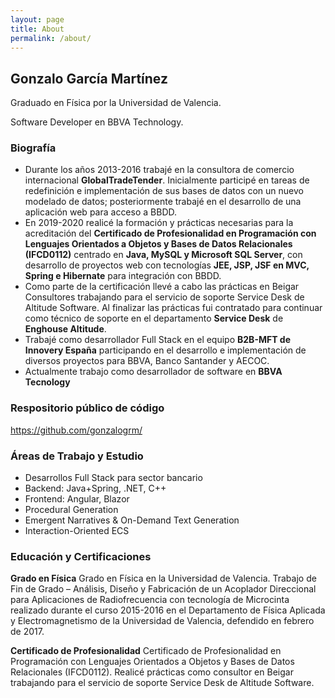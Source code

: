 ```yaml
---
layout: page
title: About
permalink: /about/
---
```


## Gonzalo García Martínez
Graduado en Física por la Universidad de Valencia.

Software Developer en BBVA Technology.

### Biografía
- Durante los años 2013-2016 trabajé en la consultora de comercio internacional **GlobalTradeTender**. Inicialmente participé en tareas de redefinición e implementación de sus bases de datos con un nuevo modelado de datos; posteriormente trabajé en el desarrollo de una aplicación web para acceso a BBDD.
- En 2019-2020 realicé la formación y prácticas necesarias para la acreditación del **Certificado de Profesionalidad en Programación con Lenguajes Orientados a Objetos y Bases de Datos Relacionales (IFCD0112)** centrado en **Java, MySQL y Microsoft SQL Server**, con desarrollo de proyectos web con tecnologías **JEE, JSP, JSF en MVC, Spring e Hibernate** para integración con BBDD.
- Como parte de la certificación llevé a cabo las prácticas en Beigar Consultores trabajando para el servicio de soporte Service Desk de Altitude Software. Al finalizar las prácticas fui contratado para continuar como técnico de soporte en el departamento **Service Desk** de **Enghouse Altitude**.
- Trabajé como desarrollador Full Stack en el equipo **B2B-MFT de Innovery España** participando en el desarrollo e implementación de diversos proyectos para BBVA, Banco Santander y AECOC.
- Actualmente trabajo como desarrollador de software en **BBVA Tecnology**

### Respositorio público de código
https://github.com/gonzalogrm/

### Áreas de Trabajo y Estudio

- Desarrollos Full Stack para sector bancario
- Backend: Java+Spring, .NET,  C++
- Frontend: Angular, Blazor
- Procedural Generation
- Emergent Narratives & On-Demand Text Generation
- Interaction-Oriented ECS

### Educación y Certificaciones

**Grado en Física**
Grado en Física en la Universidad de Valencia. 
Trabajo de Fin de Grado – Análisis, Diseño y Fabricación de un Acoplador Direccional para Aplicaciones de Radiofrecuencia con tecnología de Microcinta realizado durante el curso 2015-2016 en el Departamento de Física Aplicada y Electromagnetismo de la Universidad de Valencia, defendido en febrero de 2017.

**Certificado de Profesionalidad**
Certificado de Profesionalidad en Programación con Lenguajes Orientados a Objetos y Bases de Datos Relacionales (IFCD0112). 
Realicé prácticas como consultor en Beigar trabajando para el servicio de soporte Service Desk de Altitude Software.